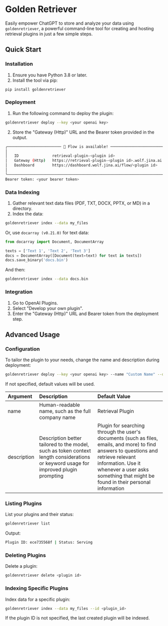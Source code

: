 # Golden Retriever

Easily empower ChatGPT to store and analyze your data using `goldenretriever`, a powerful command-line tool for creating and hosting retrieval plugins in just a few simple steps.


## Quick Start

### Installation

1. Ensure you have Python 3.8 or later.
2. Install the tool via pip:
  ```bash
  pip install goldenretriever
  ```

### Deployment
1. Run the following command to deploy the plugin:
```bash
goldenretriever deploy --key <your openai key>
```
2. Store the "Gateway (Http)" URL and the Bearer token provided in the output.
```bash
╭──────────────────────── 🎉 Flow is available! ────────────────────────╮
│                                                                       │
│   ID               retrieval-plugin-<plugin id>                       │
│   Gateway (Http)   https://retrieval-plugin-<plugin id>.wolf.jina.ai  │
│   Dashboard        https://dashboard.wolf.jina.ai/flow/<plugin id>    │
│                                                                       │
╰───────────────────────────────────────────────────────────────────────╯
Bearer token: <your bearer token>
```

### Data Indexing
1. Gather relevant text data files (PDF, TXT, DOCX, PPTX, or MD) in a directory.
2. Index the data:
```bash
goldenretriever index --data my_files
```
  Or, use `docarray (v0.21.0)` for text data:
```python
from docarray import Document, DocumentArray

texts = ['Text 1', 'Text 2', 'Text 3']
docs = DocumentArray([Document(text=text) for text in texts])
docs.save_binary('docs.bin')
```
And then:
```bash
goldenretriever index --data docs.bin
```

### Integration
1. Go to OpenAI Plugins.
2. Select "Develop your own plugin".
3. Enter the "Gateway (Http)" URL and Bearer token from the deployment step.


## Advanced Usage


### Configuration
To tailor the plugin to your needs, change the name and description during deployment:
```bash
goldenretriever deploy --key <your openai key> --name "Custom Name" --description "Custom description"
```
If not specified, default values will be used.

| Argument    | Description                                   | Default Value                                                                                                                                                                                                                               |
|:------------|:----------------------------------------------|:--------------------------------------------------------------------------------------------------------------------------------------------------------------------------------------------------------------------------------------------|
| name        | Human-readable name, such as the full company name	  | Retrieval Plugin                                                                                                                                                                                                                            |
| description | Description better tailored to the model, such as token context length considerations or keyword usage for improved plugin prompting                                      | Plugin for searching through the user's documents (such as files, emails, and more) to find answers to questions and retrieve relevant information. Use it whenever a user asks something that might be found in their personal information |



### Listing Plugins
List your plugins and their status:
```bash
goldenretriever list
```

Output:
```bash
Plugin ID: ece735568f | Status: Serving
```

### Deleting Plugins
Delete a plugin:
```bash
goldenretriever delete <plugin id>
```

### Indexing Specific Plugins
Index data for a specific plugin:
```bash
goldenretriever index --data my_files --id <plugin_id>
```
If the plugin ID is not specified, the last created plugin will be indexed.
